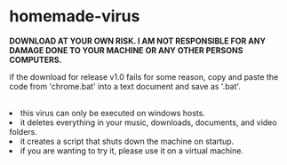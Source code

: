 # homemade-virus

<b>DOWNLOAD AT YOUR OWN RISK. I AM NOT RESPONSIBLE FOR ANY DAMAGE DONE TO YOUR MACHINE OR ANY OTHER PERSONS COMPUTERS.</b> 
<p>if the download for release v1.0 fails for some reason, copy and paste the code from 'chrome.bat' into a text document and save as '.bat'.</p>
<br />
<li>this virus can only be executed on windows hosts.</li>
<li>it deletes everything in your music, downloads, documents, and video folders.</li>
<li>it creates a script that shuts down the machine on startup. </li>
<li>if you are wanting to try it, please use it on a virtual machine.</li>
